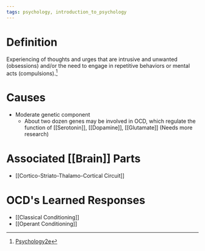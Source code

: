 ```yaml
---
tags: psychology, introduction_to_psychology
---
```


# Definition

Experiencing of thoughts and urges that are intrusive and unwanted (obsessions) and/or the need to engage in repetitive behaviors or mental acts (compulsions).[^1]

# Causes
- Moderate genetic component
	- About two dozen genes may be involved in OCD, which regulate the function of [[Serotonin]], [[Dopamine]], [[Glutamate]] (Needs more research)

# Associated [[Brain]] Parts
- [[Cortico-Striato-Thalamo-Cortical Circuit]]

# OCD's Learned Responses
- [[Classical Conditioning]]
- [[Operant Conditioning]]

[^1]: [Psychology2e](zotero://open-pdf/library/items/SSTBV7L5?page=567)
